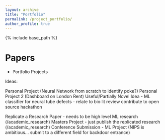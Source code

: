 ```yaml
---
layout: archive
title: "Portfolio"
permalink: /project_portfolio/
author_profile: true
---
```


{% include base_path %}

Papers
======
* Portfolio Projects

Ideas:

Personal Project (Neural Network from scratch to identify poke?)
Personal Project 2 (Dashboard on London Rent)
Useful/Partially Novel Idea - ML classifier for neural tube defects - relate to bio lit review
contribute to open source
hackathon

Replicate a Research Paper - needs to be high level ML research (/academic_research)
Masters Project - just publish the replicated research (/academic_research)
Conference Submission - ML Project (NIPS is ambitious... submit to a different field for backdoor entrance)